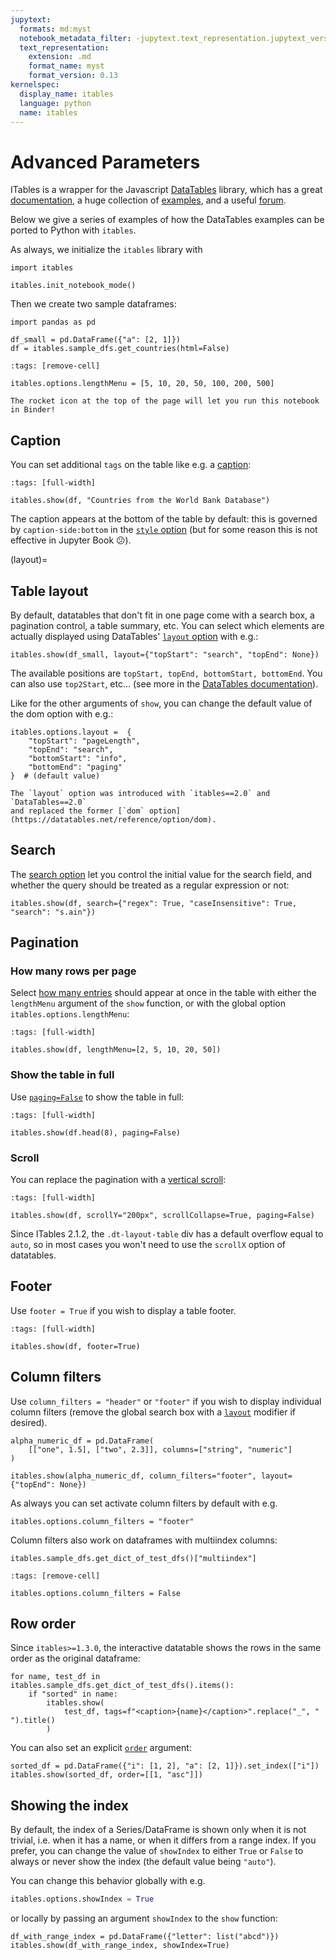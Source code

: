 ```yaml
---
jupytext:
  formats: md:myst
  notebook_metadata_filter: -jupytext.text_representation.jupytext_version
  text_representation:
    extension: .md
    format_name: myst
    format_version: 0.13
kernelspec:
  display_name: itables
  language: python
  name: itables
---
```


# Advanced Parameters

ITables is a wrapper for the Javascript [DataTables](https://datatables.net/) library, which has a great [documentation](https://datatables.net/), a huge collection of [examples](https://datatables.net/examples/index), and a useful [forum](https://datatables.net/forums/).

Below we give a series of examples of how the DataTables examples can be ported to Python with `itables`.

As always, we initialize the `itables` library with

```{code-cell} ipython3
import itables

itables.init_notebook_mode()
```

Then we create two sample dataframes:

```{code-cell} ipython3
import pandas as pd

df_small = pd.DataFrame({"a": [2, 1]})
df = itables.sample_dfs.get_countries(html=False)
```

```{code-cell} ipython3
:tags: [remove-cell]

itables.options.lengthMenu = [5, 10, 20, 50, 100, 200, 500]
```

```{tip}
The rocket icon at the top of the page will let you run this notebook in Binder!
```

## Caption

You can set additional `tags` on the table like e.g. a [caption](https://datatables.net/blog/2014-11-07):

```{code-cell} ipython3
:tags: [full-width]

itables.show(df, "Countries from the World Bank Database")
```

The caption appears at the bottom of the table by default: this is governed by `caption-side:bottom`
in the [`style` option](style) (but for some reason this is not effective in Jupyter Book 😕).

(layout)=
## Table layout

By default, datatables that don't fit in one page come with a search box, a pagination control, a table summary, etc.
You can select which elements are actually displayed using
DataTables' [`layout` option](https://datatables.net/reference/option/layout) with e.g.:

```{code-cell} ipython3
itables.show(df_small, layout={"topStart": "search", "topEnd": None})
```

The available positions are `topStart, topEnd, bottomStart, bottomEnd`. You can also use `top2Start`, etc... (see more
in the [DataTables documentation](https://datatables.net/reference/option/layout)).

Like for the other arguments of `show`, you can change the default value of the dom option with e.g.:

```
itables.options.layout =  {
    "topStart": "pageLength",
    "topEnd": "search",
    "bottomStart": "info",
    "bottomEnd": "paging"
}  # (default value)
```

```{tip}
The `layout` option was introduced with `itables==2.0` and `DataTables==2.0`
and replaced the former [`dom` option](https://datatables.net/reference/option/dom).
```

## Search

The [search option](https://datatables.net/reference/option/search) let you control the initial value for the search field, and whether the query should be treated as a regular expression or not:

```{code-cell} ipython3
itables.show(df, search={"regex": True, "caseInsensitive": True, "search": "s.ain"})
```

## Pagination

### How many rows per page

Select [how many entries](https://datatables.net/examples/advanced_init/length_menu.html) should appear at once in the table with either the `lengthMenu` argument of the `show` function, or with the global option `itables.options.lengthMenu`:

```{code-cell} ipython3
:tags: [full-width]

itables.show(df, lengthMenu=[2, 5, 10, 20, 50])
```

### Show the table in full

Use [`paging=False`](https://datatables.net/reference/option/paging) to show the table in full:

```{code-cell} ipython3
:tags: [full-width]

itables.show(df.head(8), paging=False)
```

### Scroll

You can replace the pagination with a [vertical scroll](https://datatables.net/examples/basic_init/scroll_y.html):

```{code-cell} ipython3
:tags: [full-width]

itables.show(df, scrollY="200px", scrollCollapse=True, paging=False)
```

Since ITables 2.1.2, the `.dt-layout-table` div has a default overflow equal to `auto`, so in most cases you won't need to use the `scrollX` option of datatables.

## Footer

Use `footer = True` if you wish to display a table footer.

```{code-cell} ipython3
:tags: [full-width]

itables.show(df, footer=True)
```

## Column filters

Use `column_filters = "header"` or `"footer"` if you wish to display individual column filters
(remove the global search box with a [`layout`](layout) modifier if desired).

```{code-cell} ipython3
alpha_numeric_df = pd.DataFrame(
    [["one", 1.5], ["two", 2.3]], columns=["string", "numeric"]
)

itables.show(alpha_numeric_df, column_filters="footer", layout={"topEnd": None})
```

As always you can set activate column filters by default with e.g.

```{code-cell} ipython3
itables.options.column_filters = "footer"
```

Column filters also work on dataframes with multiindex columns:

```{code-cell} ipython3
itables.sample_dfs.get_dict_of_test_dfs()["multiindex"]
```

```{code-cell} ipython3
:tags: [remove-cell]

itables.options.column_filters = False
```

## Row order

Since `itables>=1.3.0`, the interactive datatable shows the rows in the same order as the original dataframe:

```{code-cell} ipython3
for name, test_df in itables.sample_dfs.get_dict_of_test_dfs().items():
    if "sorted" in name:
        itables.show(
            test_df, tags=f"<caption>{name}</caption>".replace("_", " ").title()
        )
```

You can also set an explicit [`order`](https://datatables.net/reference/option/order) argument:

```{code-cell} ipython3
sorted_df = pd.DataFrame({"i": [1, 2], "a": [2, 1]}).set_index(["i"])
itables.show(sorted_df, order=[[1, "asc"]])
```

## Showing the index

By default, the index of a Series/DataFrame is shown only when it is not trivial, i.e. when
it has a name, or when it differs from a range index. If you prefer, you can change the value of
`showIndex` to either `True` or `False` to always or never show the index (the default value being `"auto"`).

You can change this behavior globally with e.g.
```python
itables.options.showIndex = True
```

or locally by passing an argument `showIndex` to the `show` function:

```{code-cell} ipython3
df_with_range_index = pd.DataFrame({"letter": list("abcd")})
itables.show(df_with_range_index, showIndex=True)
```
